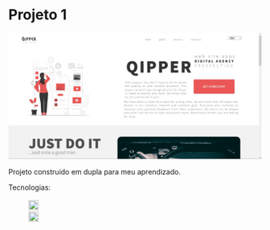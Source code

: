 <H1>Projeto 1</H1>

  <img src='./src/Site-Julio.jpg'>
 
   <p>
     Projeto construido em dupla para meu aprendizado.
   </p>

<dl>
 <dt>Tecnologias:</dt><br>
  <dd><img width=20px height=20px src='https://cdn.icon-icons.com/icons2/2107/PNG/512/file_type_html_icon_130541.png' HTML5</dd>
  <dd><img width=20px height=20px src='https://icones.pro/wp-content/uploads/2022/08/css3.png' CSS3</dd>
</dl>
